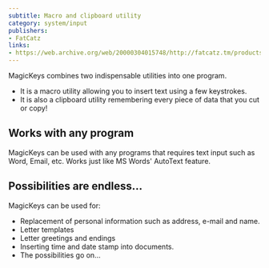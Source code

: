 ```yaml
---
subtitle: Macro and clipboard utility
category: system/input
publishers:
- FatCatz
links: 
- https://web.archive.org/web/20000304015748/http://fatcatz.tm/products/magickeys/index.shtml
---
```


MagicKeys combines two indispensable utilities into one program.

- It is a macro utility allowing you to insert text using a few keystrokes.
- It is also a clipboard utility remembering every piece of data that you cut or copy!

## Works with any program

MagicKeys can be used with any programs that requires text input such as Word, Email, etc. Works just like MS Words' AutoText feature.

## Possibilities are endless...

MagicKeys can be used for:

- Replacement of personal information such as address, e-mail and name.
- Letter templates
- Letter greetings and endings
- Inserting time and date stamp into documents.
- The possibilities go on...
